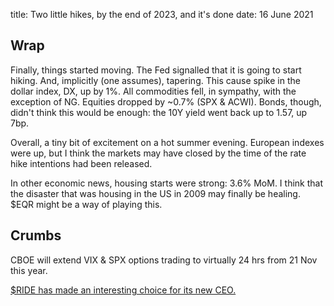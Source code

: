 title: Two little hikes, by the end of 2023, and it's done
date: 16 June 2021

## Wrap

Finally, things started moving.
The Fed signalled that it is going to start hiking. 
And, implicitly (one assumes), tapering.
This cause spike in the dollar index, DX, up by 1%.
All commodities fell, in sympathy, with the exception of NG.
Equities dropped by ~0.7% (SPX & ACWI).
Bonds, though, didn't think this would be enough: the 10Y yield went back up to 1.57, up 7bp.

Overall, a tiny bit of excitement on a hot summer evening. 
European indexes were up, but I think the markets may have closed by the time of the rate hike intentions had been released.

In other economic news, housing starts were strong: 3.6% MoM. I think that the disaster that was housing in the US in 2009 may finally be healing.
$EQR might be a way of playing this.

## Crumbs
CBOE will extend VIX & SPX options trading to virtually 24 hrs from 21 Nov this year.

[$RIDE has made an interesting choice for its new CEO.](https://twitter.com/canadaman0051/status/1404993774464479234?s=20)

